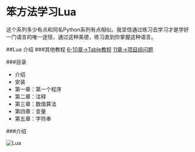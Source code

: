 ﻿笨方法学习Lua
===========

这个系列多少有点和同名Python系列有点相似。我坚信通过练习去学习才是学好一门语言的唯一途径，通过这种美德，练习直到你掌握这种语言。

##Lua 介绍
###其他教程
[6-10章->Table教程](Charpters6-10.md)
[11章->项目组问题](Charpter11.md)

###目录
* 介绍
* 安装
* 第一章：第一个程序
* 第二章：注释
* 第三章：数值算法
* 第四章：变量
* 第五章：字符串

###介绍


![Lua](http://i.imgur.com/Mo5lv.jpg "lua")
